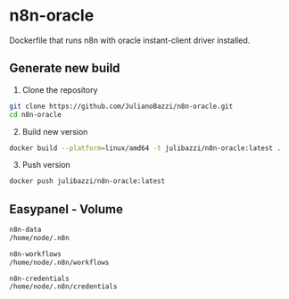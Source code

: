 # n8n-oracle
Dockerfile that runs n8n with oracle instant-client driver installed.

## Generate new build

1. Clone the repository
```bash
git clone https://github.com/JulianoBazzi/n8n-oracle.git
cd n8n-oracle
```

2. Build new version
```bash
docker build --platform=linux/amd64 -t julibazzi/n8n-oracle:latest .
```

3. Push version
```bash
docker push julibazzi/n8n-oracle:latest
```

## Easypanel - Volume
```bash
n8n-data
/home/node/.n8n
```
```bash
n8n-workflows
/home/node/.n8n/workflows
```
```bash
n8n-credentials
/home/node/.n8n/credentials
```
